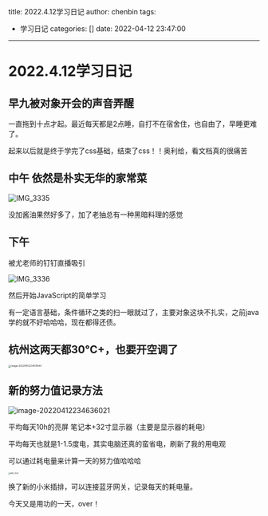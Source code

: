 title: 2022.4.12学习日记
author: chenbin
tags:
  - 学习日记
categories: []
date: 2022-04-12 23:47:00
---
# 2022.4.12学习日记

## 早九被对象开会的声音弄醒

一直拖到十点才起。最近每天都是2点睡，自打不在宿舍住，也自由了，早睡更难了。

起来以后就是终于学完了css基础，结束了css！！奥利给，看文档真的很痛苦

## 中午 依然是朴实无华的家常菜

![IMG_3335](https://ypyun-cdn.u1n1.com/img/picgoIMG_3335.JPG)

没加酱油果然好多了，加了老抽总有一种黑暗料理的感觉

## 下午 

被尤老师的钉钉直播吸引

![IMG_3336](https://ypyun-cdn.u1n1.com/img/picgoIMG_3336.JPG)

然后开始JavaScript的简单学习

有一定语言基础，条件循环之类的扫一眼就过了，主要对象这块不扎实，之前java学的就不好哈哈哈，现在都得还债。

## 杭州这两天都30°C+，也要开空调了

<img src="https://ypyun-cdn.u1n1.com/img/picgoimage-20220412234511644.png" alt="image-20220412234511644" style="zoom:33%;" />

## 新的努力值记录方法

![image-20220412234636021](https://ypyun-cdn.u1n1.com/img/picgopicgoimage-20220412234636021.png)

平均每天10h的亮屏 笔记本+32寸显示器（主要是显示器的耗电）

平均每天也就是1-1.5度电，其实电脑还真的蛮省电，刷新了我的用电观

可以通过耗电量来计算一天的努力值哈哈哈

<img src="https://ypyun-cdn.u1n1.com/img/picgoIMG_3341.PNG" alt="IMG_3341" style="zoom: 25%;" />

换了新的小米插排，可以连接蓝牙网关，记录每天的耗电量。

今天又是用功的一天，over！